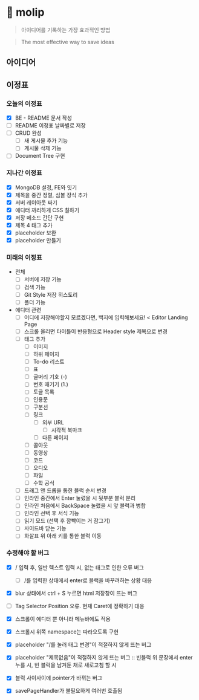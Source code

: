 # 💭 molip

> 아이디어를 기록하는 가장 효과적인 방법

> The most effective way to save ideas

## 아이디어

## 이정표

### 오늘의 이정표
- [x] BE - README 문서 작성
- [ ] README 이정표 날짜별로 저장
- [ ] CRUD 완성
    - [ ] 새 게시물 추가 기능
    - [ ] 게시물 삭제 기능
- [ ] Document Tree 구현

### 지나간 이정표
- [x] MongoDB 설정, FE와 잇기
- [x] 제목을 중간 정렬, 심볼 장식 추가
- [x] 서버 레이아웃 짜기
- [x] 에디터 까리하게 CSS 칠하기
- [x] 저장 메소드 간단 구현
- [x] 제목 4 태그 추가
- [x] placeholder 보완
- [x] placeholder 만들기

### 미래의 이정표
- 전체
    - [ ] 서버에 저장 기능
    - [ ] 검색 기능
    - [ ] Git Style 저장 히스토리
    - [ ] 폴더 기능
- 에디터 관련
    - [ ] 어디에 저장해야할지 모르겠다면, 백지에 입력해보세요! < Editor Landing Page
    - [ ] 스크롤 올리면 타이틀이 반응형으로 Header style 제목으로 변경
    - [ ] 태그 추가
        - [ ] 이미지
        - [ ] 하위 페이지
        - [ ] To-do 리스트
        - [ ] 표
        - [ ] 글머리 기호 (-)
        - [ ] 번호 매기기 (1.)
        - [ ] 토글 목록
        - [ ] 인용문
        - [ ] 구분선
        - [ ] 링크
            - [ ] 외부 URL
                - [ ] 시각적 북마크
            - [ ] 다른 페이지
        - [ ] 콜아웃
        - [ ] 동영상
        - [ ] 코드
        - [ ] 오디오
        - [ ] 파일
        - [ ] 수학 공식
    - [ ] 드래그 앤 드롭을 통한 블럭 순서 변경
    - [ ] 인라인 중간에서 Enter 눌렀을 시 뒷부분 블럭 분리
    - [ ] 인라인 처음에서 BackSpace 눌렀을 시 앞 블럭과 병합
    - [ ] 인라인 선택 후 서식 기능
    - [ ] 읽기 모드 (선택 후 깜빡이는 거 잠그기)
    - [ ] 사이드바 닫는 기능
    - [ ] 화살표 위 아래 키를 통한 블럭 이동

### 수정해야 할 버그
- [x] / 입력 후, 일반 텍스트 입력 시, 없는 태그로 인한 오류 버그
    - [ ] /를 입력한 상태에서 enter로 블럭을 바꾸려하는 상황 대응
- [x] blur 상태에서 ctrl + S 누르면 html 저장창이 뜨는 버그

- [ ] Tag Selector Position 오류. 현재 Caret에 정확하기 대응

- [x] 스크롤이 에디터 뿐 아니라 메뉴바에도 적용
- [x] 스크롤시 위쪽 namespace는 따라오도록 구현

- [x] placeholder "/를 눌러 태그 변경"이 적절하지 않게 뜨는 버그
- [x] placeholder "제목없음"이 적절하지 않게 뜨는 버그 :: 빈블럭 위 문장에서 enter 누를 시, 빈 블럭을 남겨둔 채로 새로고침 할 시
- [x] 블럭 사이사이에 pointer가 바뀌는 버그
- [x] savePageHandler가 불필요하게 여러번 호출됨